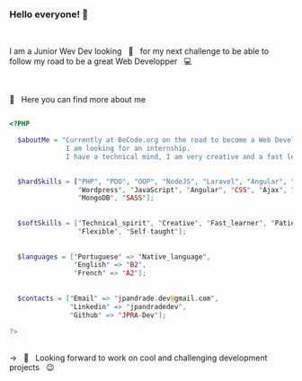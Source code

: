 ### Hello everyone! 👋


<br/> 

I am a Junior Wev Dev looking &nbsp; 🔭  &nbsp; for my next challenge to be able to follow my road to be a great Web Developper &nbsp; 💻

<br/> 

💬 &nbsp; Here you can find more about me

```php

<?PHP

  $aboutMe = "Currently at BeCode.org on the road to become a Web Developer.            
              I am looking for an internship.
              I have a technical mind, I am very creative and a fast learner.";  
              

  $hardSkills = ["PHP", "PDO", "OOP", "NodeJS", "Laravel", "Angular", "MVC", "MySQL", "Apache”,
                 "Wordpress", "JavaScript", "Angular", "CSS", "Ajax", "Git", "Java”, “Adobe_Photoshop",
                 "MongoDB", "SASS"];
                 
                 
  $softSkills = ["Technical_spirit", "Creative", "Fast_learner", "Patient", "Team_spirit", 
                 "Flexible", "Self-taught"];
  
  
  $languages = ["Portuguese" => "Native_language",
                "English" => "B2",
                "French" => "A2"];
                
                            
  $contacts = ["Email" => "jpandrade.dev@gmail.com",
               "Linkedin" => "jpandradedev",
               "Github" => "JPRA-Dev"];

?>

```

<br/> 
-> &nbsp 🔭  &nbsp; Looking forward to work on cool and challenging development projects &nbsp; 😉 
